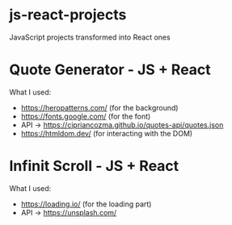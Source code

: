 # js-react-projects

JavaScript projects transformed into React ones

# Quote Generator - JS + React

What I used:

- https://heropatterns.com/ (for the background)
- https://fonts.google.com/ (for the font)
- API -> https://cipriancozma.github.io/quotes-api/quotes.json
- https://htmldom.dev/ (for interacting with the DOM)

# Infinit Scroll - JS + React

What I used:

- https://loading.io/ (for the loading part)
- API -> https://unsplash.com/
